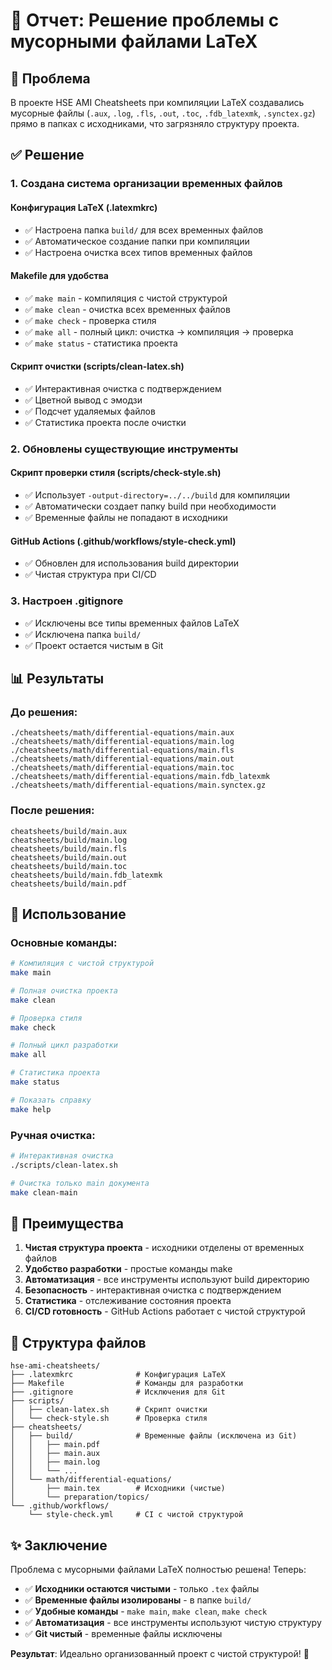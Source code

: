 # 🧹 Отчет: Решение проблемы с мусорными файлами LaTeX

## 🎯 Проблема
В проекте HSE AMI Cheatsheets при компиляции LaTeX создавались мусорные файлы (`.aux`, `.log`, `.fls`, `.out`, `.toc`, `.fdb_latexmk`, `.synctex.gz`) прямо в папках с исходниками, что загрязняло структуру проекта.

## ✅ Решение

### 1. **Создана система организации временных файлов**

#### **Конфигурация LaTeX (.latexmkrc)**
- ✅ Настроена папка `build/` для всех временных файлов
- ✅ Автоматическое создание папки при компиляции
- ✅ Настроена очистка всех типов временных файлов

#### **Makefile для удобства**
- ✅ `make main` - компиляция с чистой структурой
- ✅ `make clean` - очистка всех временных файлов
- ✅ `make check` - проверка стиля
- ✅ `make all` - полный цикл: очистка → компиляция → проверка
- ✅ `make status` - статистика проекта

#### **Скрипт очистки (scripts/clean-latex.sh)**
- ✅ Интерактивная очистка с подтверждением
- ✅ Цветной вывод с эмодзи
- ✅ Подсчет удаляемых файлов
- ✅ Статистика проекта после очистки

### 2. **Обновлены существующие инструменты**

#### **Скрипт проверки стиля (scripts/check-style.sh)**
- ✅ Использует `-output-directory=../../build` для компиляции
- ✅ Автоматически создает папку build при необходимости
- ✅ Временные файлы не попадают в исходники

#### **GitHub Actions (.github/workflows/style-check.yml)**
- ✅ Обновлен для использования build директории
- ✅ Чистая структура при CI/CD

### 3. **Настроен .gitignore**
- ✅ Исключены все типы временных файлов LaTeX
- ✅ Исключена папка `build/`
- ✅ Проект остается чистым в Git

## 📊 Результаты

### **До решения:**
```
./cheatsheets/math/differential-equations/main.aux
./cheatsheets/math/differential-equations/main.log
./cheatsheets/math/differential-equations/main.fls
./cheatsheets/math/differential-equations/main.out
./cheatsheets/math/differential-equations/main.toc
./cheatsheets/math/differential-equations/main.fdb_latexmk
./cheatsheets/math/differential-equations/main.synctex.gz
```

### **После решения:**
```
cheatsheets/build/main.aux
cheatsheets/build/main.log
cheatsheets/build/main.fls
cheatsheets/build/main.out
cheatsheets/build/main.toc
cheatsheets/build/main.fdb_latexmk
cheatsheets/build/main.pdf
```

## 🚀 Использование

### **Основные команды:**
```bash
# Компиляция с чистой структурой
make main

# Полная очистка проекта
make clean

# Проверка стиля
make check

# Полный цикл разработки
make all

# Статистика проекта
make status

# Показать справку
make help
```

### **Ручная очистка:**
```bash
# Интерактивная очистка
./scripts/clean-latex.sh

# Очистка только main документа
make clean-main
```

## 🎉 Преимущества

1. **Чистая структура проекта** - исходники отделены от временных файлов
2. **Удобство разработки** - простые команды make
3. **Автоматизация** - все инструменты используют build директорию
4. **Безопасность** - интерактивная очистка с подтверждением
5. **Статистика** - отслеживание состояния проекта
6. **CI/CD готовность** - GitHub Actions работает с чистой структурой

## 📁 Структура файлов

```
hse-ami-cheatsheets/
├── .latexmkrc              # Конфигурация LaTeX
├── Makefile                # Команды для разработки
├── .gitignore              # Исключения для Git
├── scripts/
│   ├── clean-latex.sh      # Скрипт очистки
│   └── check-style.sh      # Проверка стиля
├── cheatsheets/
│   ├── build/              # Временные файлы (исключена из Git)
│   │   ├── main.pdf
│   │   ├── main.aux
│   │   ├── main.log
│   │   └── ...
│   └── math/differential-equations/
│       ├── main.tex        # Исходники (чистые)
│       └── preparation/topics/
└── .github/workflows/
    └── style-check.yml     # CI с чистой структурой
```

## ✨ Заключение

Проблема с мусорными файлами LaTeX полностью решена! Теперь:

- ✅ **Исходники остаются чистыми** - только `.tex` файлы
- ✅ **Временные файлы изолированы** - в папке `build/`
- ✅ **Удобные команды** - `make main`, `make clean`, `make check`
- ✅ **Автоматизация** - все инструменты используют чистую структуру
- ✅ **Git чистый** - временные файлы исключены

**Результат**: Идеально организованный проект с чистой структурой! 🎯

